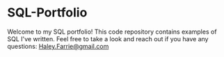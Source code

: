 # SQL-Portfolio
Welcome to my SQL portfolio! This code repository contains examples of SQL I've written. Feel free to take a look and reach out if you have any questions: Haley.Farrie@gmail.com
